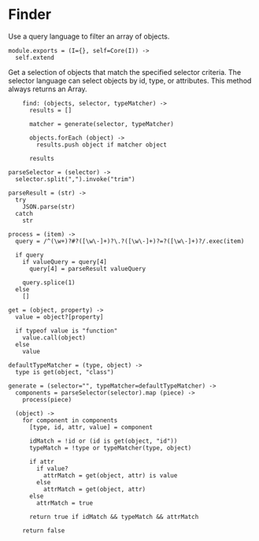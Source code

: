 Finder
======

Use a query language to filter an array of objects.

    module.exports = (I={}, self=Core(I)) ->
      self.extend

Get a selection of objects that match the specified selector criteria.
The selector language can select objects by id, type, or attributes. This
method always returns an Array.

        find: (objects, selector, typeMatcher) ->
          results = []

          matcher = generate(selector, typeMatcher)

          objects.forEach (object) ->
            results.push object if matcher object

          results

    parseSelector = (selector) ->
      selector.split(",").invoke("trim")

    parseResult = (str) ->
      try
        JSON.parse(str)
      catch
        str

    process = (item) ->
      query = /^(\w+)?#?([\w\-]+)?\.?([\w\-]+)?=?([\w\-]+)?/.exec(item)

      if query
        if valueQuery = query[4]
          query[4] = parseResult valueQuery

        query.splice(1)
      else
        []

    get = (object, property) ->
      value = object?[property]

      if typeof value is "function"
        value.call(object)
      else
        value

    defaultTypeMatcher = (type, object) ->
      type is get(object, "class")

    generate = (selector="", typeMatcher=defaultTypeMatcher) ->
      components = parseSelector(selector).map (piece) ->
        process(piece)

      (object) ->
        for component in components
          [type, id, attr, value] = component

          idMatch = !id or (id is get(object, "id"))
          typeMatch = !type or typeMatcher(type, object)

          if attr
            if value?
              attrMatch = get(object, attr) is value
            else
              attrMatch = get(object, attr)
          else
            attrMatch = true

          return true if idMatch && typeMatch && attrMatch

        return false
